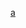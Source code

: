 [a](mqqwpa://%69%6D%2F%63%68%61%74%3F%63%68%61%74%5F%74%79%70%65%3D%77%70%61%26%75%69%6E%3D%32%35%38%31%33%36%30%32%39%30)
